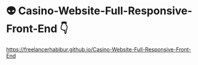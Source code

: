 # 👽 Casino-Website-Full-Responsive-Front-End 👇 
https://freelancerhabibur.github.io/Casino-Website-Full-Responsive-Front-End
